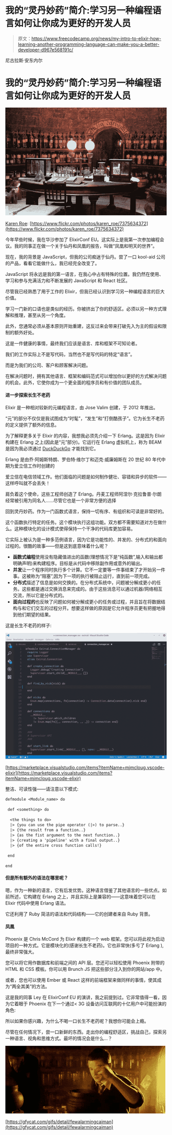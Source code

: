 # 我的“灵丹妙药”简介:学习另一种编程语言如何让你成为更好的开发人员

> 原文：<https://www.freecodecamp.org/news/my-intro-to-elixir-how-learning-another-programming-language-can-make-you-a-better-developer-d967e568191c/>

尼古拉斯·安东内尔

# 我的“灵丹妙药”简介:学习另一种编程语言如何让你成为更好的开发人员

![1*-roj-FWdYdOaPvpF9qo-hw](img/00f1e32562348238ff190a93788e9be6.png)

[Karen Roe](https://www.flickr.com/photos/karen_roe/ "Go to Karen Roe's photostream"): [https://www.flickr.com/photos/karen_roe/7375634372](https://www.flickr.com/photos/karen_roe/7375634372)

今年早些时候，我在华沙参加了 ElixirConf EU。这实际上是我第一次参加编程会议。我的同事正在做一个关于仙丹和凤凰的报告，叫做“凤凰和明天的世界”。

现在，我的背景是 JavaScript，但我的公司痴迷于仙丹。尝了一口 kool-aid 公司的产品，看看它能做什么，我已经完全改变了。

JavaScript 将永远是我的第一语言，在我心中占有特殊的位置。我仍然在使用、学习和参与充满活力和不断发展的 JavaScript 和 React 社区。

尽管我已经熟悉了用于工作的 Elixir，但我已经认识到学习另一种编程语言的巨大价值。

学习一门新的口语也是类似的经历。你被挤出了你的舒适区。必须以另一种方式理解和推理，甚至从另一个角度。

此外，您通常必须从基本原则开始重建，这反过来会带来打破先入为主的假设和限制的额外好处。

这是一件健康的事情，最终我们应该是语言、库和框架不可知论者。

我们的工作实际上不是写代码，当然也不是写代码的特定“语言”。

而是为我们的公司、客户和顾客解决问题。

在解决问题时，拥有其他语言、框架和编码范式可以增加你以更好的方式解决问题的机会。此外，它使你成为一个更全面的程序员和有价值的团队成员。

#### 进一步探索长生不老药

Elixir 是一种相对较新的元编程语言，由 Jose Valim 创建，于 2012 年推出。

“元”的部分不仅仅是我试图成为“时髦”，“发生”和“打倒酷孩子”。它为长生不老药的定义提供了额外的信息。

为了解释更多关于 Elixir 的内容，我想我必须先介绍一下 Erlang。这是因为 Elixir 构建在 Erlang 之上(因此是“元”部分)。它运行在 Erlang 虚拟机上，称为 BEAM 是因为我必须通过 [DuckDuckGo](https://www.freecodecamp.org/news/my-intro-to-elixir-how-learning-another-programming-language-can-make-you-a-better-developer-d967e568191c/undefined) 才能找到它。

Erlang 是由乔·阿姆斯特朗、罗伯特·维尔丁和迈克·威廉姆斯在 20 世纪 80 年代中期为爱立信工作时创建的

爱立信在电信领域工作。他们面临的问题是如何制作健壮、容错和异步的软件——这样呼叫就不会丢失！

肩负着这个使命，这些工程师创造了 Erlang。丹麦工程师阿涅尔·克拉鲁普·尔朗 经常被引用为同名人……尽管它也是一个非常方便的选择

回到灵丹妙药。作为一门函数式语言，保持一切有序、有组织和可读是非常好的。

这个函数执行特定的任务。这个模块执行这组功能。双方都不需要知道对方在做什么。这种模块化的设计模式使得保持一个干净的代码库更加容易。

它实际上被认为是一种多范例语言，因为它是功能性的、并发的、分布式的和面向过程的。很酷的故事——但是这到底意味着什么呢？

*   **函数式编程**使用没有隐藏值进出的函数(理想情况下是“纯函数”,输入和输出都明确声明)来构建程序。目标是从代码中移除副作用或意外的输出。
*   **并发**让一个程序同时执行多个计算。它不一定要等一件事结束了才开始另一件事。这被称为“阻塞”,因为下一项的执行被阻止运行，直到前一项完成。
*   **分布式**描述了信息是如何交换的。在分布式系统中，问题被分解成更小的任务。这些都是通过交换消息来完成的。由于这些消息可以通过机器/网络相互交流，所以它是分布式的。
*   **面向过程的**也反映了问题如何被分解成更小的任务或过程，并且旨在将数据结构与和它们交互的过程分开。想要这样做的原因是它允许程序员更有把握地得到他们期望的结果。

这是长生不老药的样子:

![1*I2Z7z9DnrvgDAf2gb1WY6w](img/ad6fc813cc08e128f1d3b481ceed3626.png)

[https://marketplace.visualstudio.com/items?itemName=mjmcloug.vscode-elixir](https://marketplace.visualstudio.com/items?itemName=mjmcloug.vscode-elixir)

整洁、可读性强——请注意以下模式:

```
defmodule <Module_name> do

 def <something> do

  <the things to do>
  |> {you can use the pipe operator (|>) to parse..}
  |> {the result from a function..}
  |> {as the fist argument to the next function..}
  |> {creating a 'pipeline' with a final output..} 
  |> {of the entire cross function calls!}

 end

end
```

#### 但是所有额外的语法在哪里呢？

嗯，作为一种新的语言，它有后发优势。这种语言借鉴了其他语言的一些优点。如前所述，它构建在 Erlang 之上，并且实际上是兼容的——这意味着您可以在 Elixir 代码中使用 Erlang 语法。

它还利用了 Ruby 简洁的语法和代码结构——它的创建者来自 Ruby 背景。

#### 凤凰

Phoenix 是 Chris McCord 为 Elixir 构建的一个 web 框架。您可以将此视为启动项目的一种方式。它是模块化的(感谢长生不老药)。它也非常快(多亏了 Erlang ),最终非常强大。

您可以将它用作数据库和前端之间的 API 层。您还可以轻松使用 Phoenix 附带的 HTML 和 CSS 模板。你可以用 Brunch JS 把这些部分注入到你的网站/app 中。

或者，您也可以使用 Ember 或 React 这样的前端框架来做同样的事情，使其成为“两全其美”的方法。

这是我的同事 Ley 在 ElixirConf EU 的演讲，我之前提到过。它非常值得一看，因为它着眼于 Phoenix 在下一个通过< 3G 设备访问互联网的十亿用户中可能扮演的角色:

所以如果你感兴趣，为什么不喝一口长生不老药呢？我想你可能会上瘾。

尽管在任何情况下，尝一口新鲜的东西。走出你的编程舒适区，挑战自己，探索另一种语言、视角和思维方式。最坏的情况会是什么...？

![1*x49mx2qULeZcmfooM7cCOA](img/ddf00cd29f73dc3b59e2f6651dd8ec9e.png)

[https://gfycat.com/gifs/detail/fewalarmingcaiman](https://gfycat.com/gifs/detail/fewalarmingcaiman)